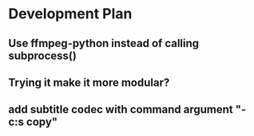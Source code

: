 # Development Plan

## Use ffmpeg-python instead of calling subprocess()

## Trying it make it more modular?

## add subtitle codec with command argument "-c:s copy"
